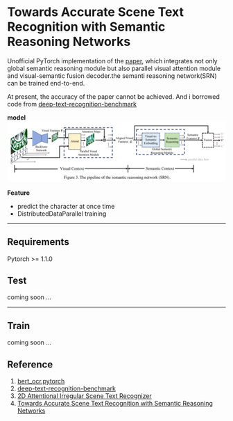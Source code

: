 # Towards Accurate Scene Text Recognition with Semantic Reasoning Networks

Unofficial PyTorch implementation of the [paper](https://arxiv.org/abs/2003.12294), which integrates not only global semantic reasoning module but also parallel visual attention module and visual-semantic fusion decoder.the semanti reasoning network(SRN) can be trained end-to-end.

At present, the accuracy of the paper cannot be achieved. And i borrowed code from [deep-text-recognition-benchmark](https://github.com/clovaai/deep-text-recognition-benchmark)

**model**
<img src='./demo_image/SRN.png'> 



**Feature**
- predict the character at once time
- DistributedDataParallel training



---
## Requirements
Pytorch >= 1.1.0


## Test
coming soon ...

---

## Train
coming soon ...

## Reference
1. [bert_ocr.pytorch](https://github.com/chenjun2hao/Bert_OCR.pytorch)
2. [deep-text-recognition-benchmark](https://github.com/clovaai/deep-text-recognition-benchmark)
3. [2D Attentional Irregular Scene Text Recognizer](https://arxiv.org/pdf/1906.05708.pdf)
4. [Towards Accurate Scene Text Recognition with Semantic Reasoning Networks](https://arxiv.org/abs/2003.12294)